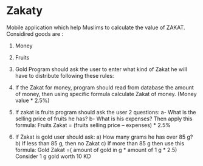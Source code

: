 # Zakaty
Mobile application which help Muslims to calculate the value of ZAKAT.
Considired goods are :
1.	Money
2.	Fruits
3.	Gold
Program should ask the user to enter what kind of Zakat he will have to distribute following these rules:
1.	If the Zakat for money, program should read from database the amount of money, then using specific formula calculate Zakat of money.
(Money value * 2.5%)

2.	If zakat is fruits program should ask the user 2 questions: 
a-	What is the selling price of fruits he has? 
b-	What is his expenses?
Then apply this formula: 
Fruits Zakat = (fruits selling price – expenses) * 2.5%

3.	If Zakat is gold user should ask:
a)	How many grams he has over 85 g?
b)	If less than 85 g, then no Zakat
c)	If more than 85 g then use this formula:
Gold Zakat =( amount of gold in g * amount of 1 g * 2.5)
Consider 1 g gold worth 10 KD
